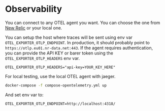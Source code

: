 # Observability

You can connect to any OTEL agent you want. You can choose the one from [New Relic](https://docs.newrelic.com/docs/more-integrations/open-source-telemetry-integrations/opentelemetry/opentelemetry-setup/) or your local one.

You can setup the host where traces will be sent using env var `OTEL_EXPORTER_OTLP_ENDPOINT`. In production, it should probably point to `https://otlp.eu01.nr-data.net:443`.
If the agent requires authentication, you can provide the API KEY or barer token using the `OTEL_EXPORTER_OTLP_HEADERS` env var.

```
OTEL_EXPORTER_OTLP_HEADERS="api-key=YOUR_KEY_HERE"
```

For local testing, use the local OTEL agent with jaeger.

```sh
docker-compose -f compose-opentelemetry.yml up
```

And set env var to:

```
OTEL_EXPORTER_OTLP_ENDPOINT=http://localhost:4318/
```